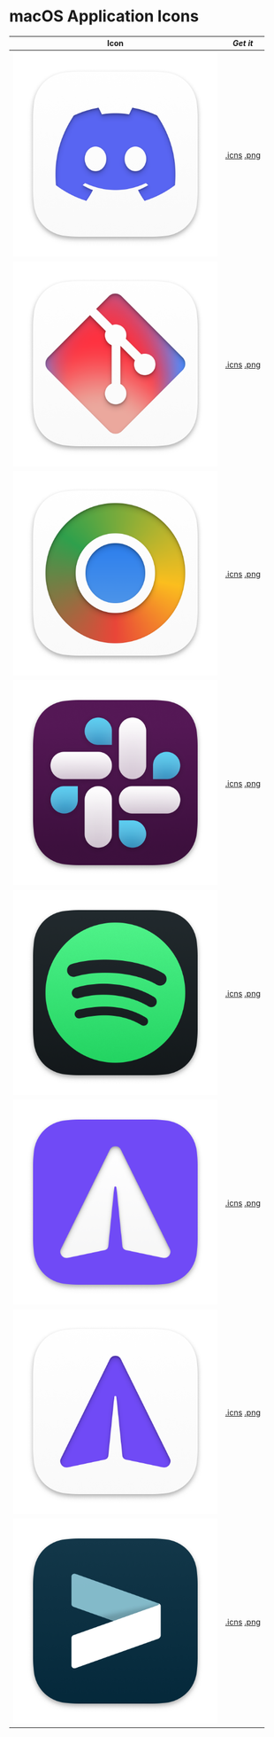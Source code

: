# macOS Application Icons
| Icon  | _Get it_ |
| ------------- | ------------- |
| <img src='pngs/Discord.png' width='370'>  | [.icns](icons/iTerm.png) [.png](pngs/iTerm.png)  |
| <img src='pngs/Github.png' width='370'>  | [.icns](icons/iTerm.png) [.png](pngs/iTerm.png)  |
| <img src='pngs/Google Chrome.png' width='370'>  | [.icns](icons/iTerm.png) [.png](pngs/iTerm.png)  |
| <img src='pngs/Slack.png' width='370'>  | [.icns](icons/iTerm.png) [.png](pngs/iTerm.png)  |
| <img src='pngs/Spotify.png' width='370'>  | [.icns](icons/iTerm.png) [.png](pngs/iTerm.png)  |
| <img src='pngs/Telegram 2.png' width='370'>  | [.icns](icons/iTerm.png) [.png](pngs/iTerm.png)  |
| <img src='pngs/Telegram.png' width='370'>  | [.icns](icons/iTerm.png) [.png](pngs/iTerm.png)  |
| <img src='pngs/iTerm.png' width='370'>  | [.icns](icons/iTerm.png) [.png](pngs/iTerm.png)  |
